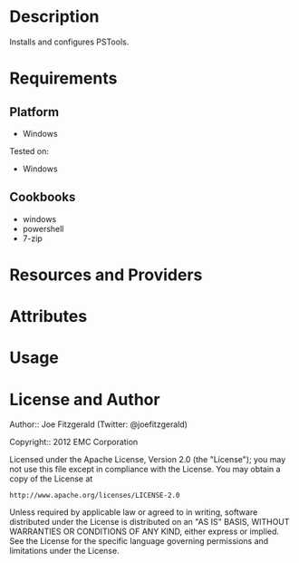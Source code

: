 Description
===========

Installs and configures PSTools.

Requirements
============

Platform
--------

* Windows

Tested on:

* Windows

Cookbooks
---------

* windows
* powershell
* 7-zip

Resources and Providers
=======================

<Any Resources Or Providers Here>

Attributes
==========

<Any Attributes Here>

Usage
=====

<Usage Here>

License and Author
==================

Author:: Joe Fitzgerald (Twitter: @joefitzgerald)

Copyright:: 2012 EMC Corporation

Licensed under the Apache License, Version 2.0 (the "License");
you may not use this file except in compliance with the License.
You may obtain a copy of the License at

    http://www.apache.org/licenses/LICENSE-2.0

Unless required by applicable law or agreed to in writing, software
distributed under the License is distributed on an "AS IS" BASIS,
WITHOUT WARRANTIES OR CONDITIONS OF ANY KIND, either express or implied.
See the License for the specific language governing permissions and
limitations under the License.
